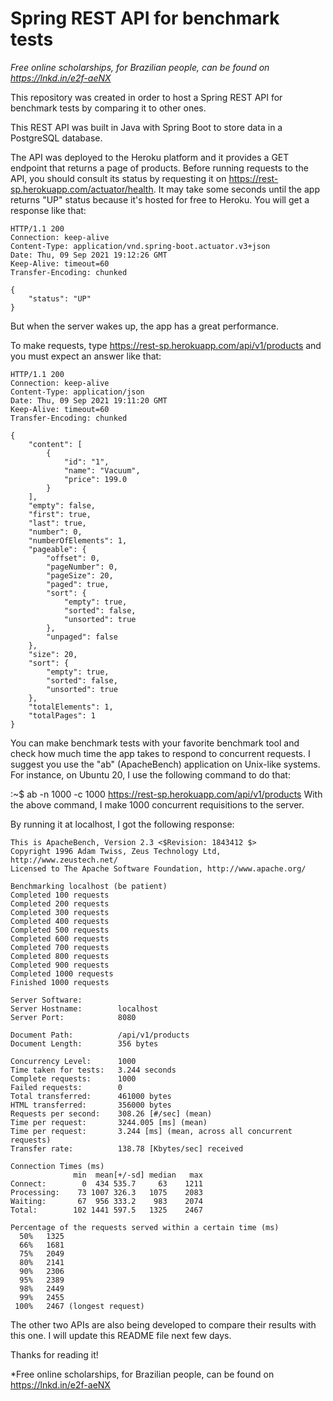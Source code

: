# Spring REST API for benchmark tests

*Free online scholarships, for Brazilian people, can be found on https://lnkd.in/e2f-aeNX*

This repository was created in order to host a Spring REST API for benchmark tests by comparing it to other ones.

This REST API was built in Java with Spring Boot to store data in a PostgreSQL database.

The API was deployed to the Heroku platform and it provides a GET endpoint that returns a page of products. Before running requests to the API, you should consult its status by requesting it on https://rest-sp.herokuapp.com/actuator/health. It may take some seconds until the app returns "UP" status because it's hosted for free to Heroku. You will get a response like that:

```
HTTP/1.1 200 
Connection: keep-alive
Content-Type: application/vnd.spring-boot.actuator.v3+json
Date: Thu, 09 Sep 2021 19:12:26 GMT
Keep-Alive: timeout=60
Transfer-Encoding: chunked

{
    "status": "UP"
}
```

But when the server wakes up, the app has a great performance. 

To make requests, type https://rest-sp.herokuapp.com/api/v1/products and you must expect an answer like that:

```
HTTP/1.1 200 
Connection: keep-alive
Content-Type: application/json
Date: Thu, 09 Sep 2021 19:11:20 GMT
Keep-Alive: timeout=60
Transfer-Encoding: chunked

{
    "content": [
        {
            "id": "1",
            "name": "Vacuum",
            "price": 199.0
        }
    ],
    "empty": false,
    "first": true,
    "last": true,
    "number": 0,
    "numberOfElements": 1,
    "pageable": {
        "offset": 0,
        "pageNumber": 0,
        "pageSize": 20,
        "paged": true,
        "sort": {
            "empty": true,
            "sorted": false,
            "unsorted": true
        },
        "unpaged": false
    },
    "size": 20,
    "sort": {
        "empty": true,
        "sorted": false,
        "unsorted": true
    },
    "totalElements": 1,
    "totalPages": 1
}
```

You can make benchmark tests with your favorite benchmark tool and check how much time the app takes to respond to concurrent requests. I suggest you use the "ab" (ApacheBench) application on Unix-like systems. For instance, on Ubuntu 20, I use the following command to do that:

:~$ ab -n 1000 -c 1000 https://rest-sp.herokuapp.com/api/v1/products
With the above command, I make 1000 concurrent requisitions to the server.

By running it at localhost, I got the following response:

```
This is ApacheBench, Version 2.3 <$Revision: 1843412 $>
Copyright 1996 Adam Twiss, Zeus Technology Ltd, http://www.zeustech.net/
Licensed to The Apache Software Foundation, http://www.apache.org/

Benchmarking localhost (be patient)
Completed 100 requests
Completed 200 requests
Completed 300 requests
Completed 400 requests
Completed 500 requests
Completed 600 requests
Completed 700 requests
Completed 800 requests
Completed 900 requests
Completed 1000 requests
Finished 1000 requests

Server Software:        
Server Hostname:        localhost
Server Port:            8080

Document Path:          /api/v1/products
Document Length:        356 bytes

Concurrency Level:      1000
Time taken for tests:   3.244 seconds
Complete requests:      1000
Failed requests:        0
Total transferred:      461000 bytes
HTML transferred:       356000 bytes
Requests per second:    308.26 [#/sec] (mean)
Time per request:       3244.005 [ms] (mean)
Time per request:       3.244 [ms] (mean, across all concurrent requests)
Transfer rate:          138.78 [Kbytes/sec] received

Connection Times (ms)
              min  mean[+/-sd] median   max
Connect:        0  434 535.7     63    1211
Processing:    73 1007 326.3   1075    2083
Waiting:       67  956 333.2    983    2074
Total:        102 1441 597.5   1325    2467

Percentage of the requests served within a certain time (ms)
  50%   1325
  66%   1681
  75%   2049
  80%   2141
  90%   2306
  95%   2389
  98%   2449
  99%   2455
 100%   2467 (longest request)
```

The other two APIs are also being developed to compare their results with this one. I will update this README file next few days.

Thanks for reading it!

*Free online scholarships, for Brazilian people, can be found on https://lnkd.in/e2f-aeNX